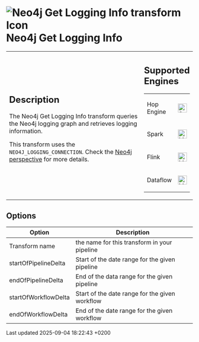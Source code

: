 <div id="header">

# <span class="image image-doc-icon">![Neo4j Get Logging Info transform Icon](../assets/images/transforms/icons/systeminfo.svg)</span> Neo4j Get Logging Info

</div>

<div id="content">

<div id="preamble">

<div class="sectionbody">

<table>
<colgroup>
<col style="width: 75%" />
<col style="width: 25%" />
</colgroup>
<tbody>
<tr class="odd">
<td><div class="content">
<div class="sect1">
<h2 id="_description">Description</h2>
<div class="sectionbody">
<div class="paragraph">
<p>The Neo4j Get Logging Info transform queries the Neo4j logging graph and retrieves logging information.</p>
</div>
<div class="paragraph">
<p>This transform uses the <code>NEO4J_LOGGING_CONNECTION</code>. Check the <a href="hop-gui/perspective-neo4j.sEn6V3z6V4">Neo4j perspective</a> for more details.</p>
</div>
</div>
</div>
</div></td>
<td><div class="content">
<div class="sect1">
<h2 id="_supported_engines">Supported Engines</h2>
<div class="sectionbody">
<table>
<tbody>
<tr class="odd">
<td><p>Hop Engine</p></td>
<td><div class="content">
<div class="paragraph">
<p><span class="image"><img src="../assets/images/check_mark.svg" alt="Supported" width="24" /></span></p>
</div>
</div></td>
</tr>
<tr class="even">
<td><p>Spark</p></td>
<td><div class="content">
<div class="paragraph">
<p><span class="image"><img src="../assets/images/question_mark.svg" alt="Maybe Supported" width="24" /></span></p>
</div>
</div></td>
</tr>
<tr class="odd">
<td><p>Flink</p></td>
<td><div class="content">
<div class="paragraph">
<p><span class="image"><img src="../assets/images/question_mark.svg" alt="Maybe Supported" width="24" /></span></p>
</div>
</div></td>
</tr>
<tr class="even">
<td><p>Dataflow</p></td>
<td><div class="content">
<div class="paragraph">
<p><span class="image"><img src="../assets/images/question_mark.svg" alt="Maybe Supported" width="24" /></span></p>
</div>
</div></td>
</tr>
</tbody>
</table>
</div>
</div>
</div></td>
</tr>
</tbody>
</table>

</div>

</div>

<div class="sect1">

## Options

<div class="sectionbody">

| Option               | Description                                    |
| -------------------- | ---------------------------------------------- |
| Transform name       | the name for this transform in your pipeline   |
| startOfPipelineDelta | Start of the date range for the given pipeline |
| endOfPipelineDelta   | End of the data range for the given pipeline   |
| startOfWorkflowDelta | Start of the date range for the given workflow |
| endOfWorkflowDelta   | End of the date range for the given workflow   |

</div>

</div>

</div>

<div id="footer">

<div id="footer-text">

Last updated 2025-09-04 18:22:43 +0200

</div>

</div>
